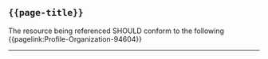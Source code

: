 ## <code>{{page-title}}</code>

The resource being referenced SHOULD conform to the following {{pagelink:Profile-Organization-94604}}



---